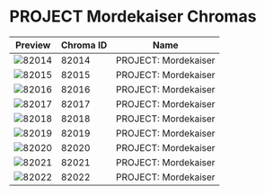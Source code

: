 # PROJECT Mordekaiser Chromas

| Preview | Chroma ID | Name |
|---------|-----------|------|
| ![82014](https://raw.communitydragon.org/latest/plugins/rcp-be-lol-game-data/global/default/v1/champion-chroma-images/82/82014.png) | 82014 | PROJECT: Mordekaiser |
| ![82015](https://raw.communitydragon.org/latest/plugins/rcp-be-lol-game-data/global/default/v1/champion-chroma-images/82/82015.png) | 82015 | PROJECT: Mordekaiser |
| ![82016](https://raw.communitydragon.org/latest/plugins/rcp-be-lol-game-data/global/default/v1/champion-chroma-images/82/82016.png) | 82016 | PROJECT: Mordekaiser |
| ![82017](https://raw.communitydragon.org/latest/plugins/rcp-be-lol-game-data/global/default/v1/champion-chroma-images/82/82017.png) | 82017 | PROJECT: Mordekaiser |
| ![82018](https://raw.communitydragon.org/latest/plugins/rcp-be-lol-game-data/global/default/v1/champion-chroma-images/82/82018.png) | 82018 | PROJECT: Mordekaiser |
| ![82019](https://raw.communitydragon.org/latest/plugins/rcp-be-lol-game-data/global/default/v1/champion-chroma-images/82/82019.png) | 82019 | PROJECT: Mordekaiser |
| ![82020](https://raw.communitydragon.org/latest/plugins/rcp-be-lol-game-data/global/default/v1/champion-chroma-images/82/82020.png) | 82020 | PROJECT: Mordekaiser |
| ![82021](https://raw.communitydragon.org/latest/plugins/rcp-be-lol-game-data/global/default/v1/champion-chroma-images/82/82021.png) | 82021 | PROJECT: Mordekaiser |
| ![82022](https://raw.communitydragon.org/latest/plugins/rcp-be-lol-game-data/global/default/v1/champion-chroma-images/82/82022.png) | 82022 | PROJECT: Mordekaiser |